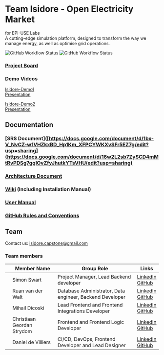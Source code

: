 # Team Isidore - Open Electricity Market
for EPI-USE Labs  
A cutting-edge simulation platform, designed to transform the way we manage energy, as well as optimise grid operations.


[]([![Super-Linter](https://github.com/COS301-SE-2024/Open-Electricity-Market/actions/workflows/linter.yml/badge.svg)](https://github.com/marketplace/actions/super-linter))

![GitHub Workflow Status](https://github.com/COS301-SE-2024/Open-Electricity-Market/actions/workflows/rust.yml/badge.svg)
![GitHub Workflow Status](https://github.com/COS301-SE-2024/Open-Electricity-Market/actions/workflows/node.js.yml/badge.svg)


### [Project Board](https://github.com/orgs/COS301-SE-2024/projects/61)

### Demo Videos
[Isidore-Demo1](https://drive.google.com/file/d/1HzBVvMgayBuUu31RuoCGHCz-wTetOyO7/view?usp=drive_link)  
[Presentation](https://docs.google.com/presentation/d/14n8cinxqoJqJZMrr3GxMGwl2dicc7n-0500KkSDHj4I/edit?usp=sharing)

[Isidore-Demo2](https://drive.google.com/drive/folders/17_B3ULcrNecHhojsvWWrGIfj6PJ3XhKP?usp=sharing)  
[Presentation](https://docs.google.com/presentation/d/1aZw-H_mQlKRyQq-DzCK-zBfPBjCJ_ubs0Uo1ngD80PI/edit?usp=sharing)

## Documentation

### [SRS Document]([https://docs.google.com/document/d/1bx-V_NvCZ-w1VHZkxBD_Hp1Km_XFPCYWKXvSFr5EZ7g/edit?usp=sharing](https://docs.google.com/document/d/16w2L2sb7ZySCD4mMtRvPDSg7gqIOvZfyJhutkYTsVHU/edit?usp=sharing)

### [Architecture Document](https://docs.google.com/document/d/1iOWSFGFzaD9XpniBLI5MVvW14hI2wmSAqM8neAVzzKQ/edit?usp=sharing)

### [Wiki](https://github.com/COS301-SE-2024/Open-Electricity-Market/wiki) (Including Installation Manual)

### [User Manual](https://drive.google.com/file/d/1cwd0825UdNOTkrD7H-Fb6b-BBc5QnTlH/view?usp=sharing)

### [GitHub Rules and Conventions](https://github.com/COS301-SE-2024/Open-Electricity-Market/blob/feature/documentation/Documentation/GitHub_Rules_and_Conventions.md)

## Team
Contact us: [isidore.capstone@gmail.com](mailto:isidore.capstone@gmail.com)
### Team members
 
|     | Member Name                | Group Role                                               | Links                                                                                                                                                          |
| --- | -------------------------- | -------------------------------------------------------- | -------------------------------------------------------------------------------------------------------------------------------------------------------------- |
|     | Simon Swart                | Project Manager, Lead Backend developer                  | [LinkedIn](https://www.linkedin.com/in/simon-swart-71537a2b6/edit/forms/next-action/after-connect-add-position/)<br>[GitHub](https://github.com/MasterJeddy)   |
|     | Ruan van der Walt          | Database Administrator, Data engineer, Backend Developer | [LinkedIn](https://www.linkedin.com/in/ruan-van-der-walt-22a921177/)<br>[GitHub](https://github.com/RuanvanderWalt)                                            |
|     | Mihail Dicoski             | Lead Frontend and Frontend Integrations Developer                                 | [LinkedIn](https://www.linkedin.com/in/mihail-dicoski-451760300/)<br>[GitHub](https://github.com/mihaildicoski)                                                |
|     | Christiaan Geordan Strydom | Frontend and Frontend Logic Developer                          | [LinkedIn](https://www.linkedin.com/in/christiaan-strydom-5195762ba/edit/forms/next-action/after-connect-add-position/)<br>[GitHub](https://github.com/anyx66) |
|     | Daniel de Villiers         | CI/CD, DevOps, Frontend Developer and Lead Designer                                             | [LinkedIn](https://www.linkedin.com/in/daniel-de-villiers-652720286/)<br>[GitHub](https://github.com/Danieldv-s)                                               |

